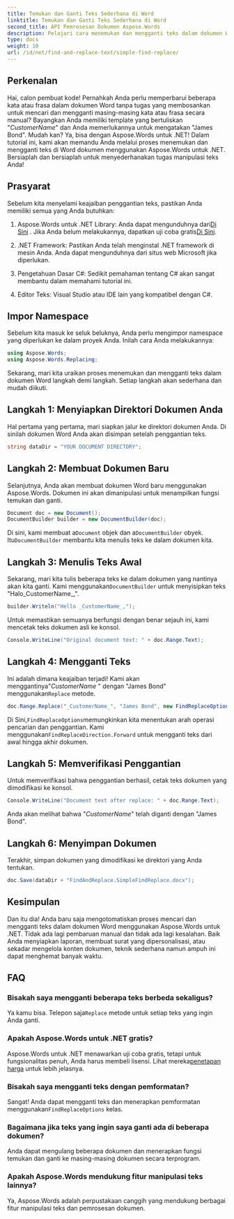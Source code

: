 ```yaml
---
title: Temukan dan Ganti Teks Sederhana di Word
linktitle: Temukan dan Ganti Teks Sederhana di Word
second_title: API Pemrosesan Dokumen Aspose.Words
description: Pelajari cara menemukan dan mengganti teks dalam dokumen Word dengan mudah menggunakan Aspose.Words untuk .NET. Panduan langkah demi langkah disertakan.
type: docs
weight: 10
url: /id/net/find-and-replace-text/simple-find-replace/
---
```

## Perkenalan

Hai, calon pembuat kode! Pernahkah Anda perlu memperbarui beberapa kata atau frasa dalam dokumen Word tanpa tugas yang membosankan untuk mencari dan mengganti masing-masing kata atau frasa secara manual? Bayangkan Anda memiliki template yang bertuliskan "_CustomerName_" dan Anda memerlukannya untuk mengatakan "James Bond". Mudah kan? Ya, bisa dengan Aspose.Words untuk .NET! Dalam tutorial ini, kami akan memandu Anda melalui proses menemukan dan mengganti teks di Word dokumen menggunakan Aspose.Words untuk .NET. Bersiaplah dan bersiaplah untuk menyederhanakan tugas manipulasi teks Anda!

## Prasyarat

Sebelum kita menyelami keajaiban penggantian teks, pastikan Anda memiliki semua yang Anda butuhkan:

1.  Aspose.Words untuk .NET Library: Anda dapat mengunduhnya dari[Di Sini](https://releases.aspose.com/words/net/) . Jika Anda belum melakukannya, dapatkan uji coba gratis[Di Sini](https://releases.aspose.com/).

2. .NET Framework: Pastikan Anda telah menginstal .NET framework di mesin Anda. Anda dapat mengunduhnya dari situs web Microsoft jika diperlukan.

3. Pengetahuan Dasar C#: Sedikit pemahaman tentang C# akan sangat membantu dalam memahami tutorial ini.

4. Editor Teks: Visual Studio atau IDE lain yang kompatibel dengan C#.

## Impor Namespace

Sebelum kita masuk ke seluk beluknya, Anda perlu mengimpor namespace yang diperlukan ke dalam proyek Anda. Inilah cara Anda melakukannya:

```csharp
using Aspose.Words;
using Aspose.Words.Replacing;
```

Sekarang, mari kita uraikan proses menemukan dan mengganti teks dalam dokumen Word langkah demi langkah. Setiap langkah akan sederhana dan mudah diikuti.

## Langkah 1: Menyiapkan Direktori Dokumen Anda

Hal pertama yang pertama, mari siapkan jalur ke direktori dokumen Anda. Di sinilah dokumen Word Anda akan disimpan setelah penggantian teks.

```csharp
string dataDir = "YOUR DOCUMENT DIRECTORY";
```

## Langkah 2: Membuat Dokumen Baru

Selanjutnya, Anda akan membuat dokumen Word baru menggunakan Aspose.Words. Dokumen ini akan dimanipulasi untuk menampilkan fungsi temukan dan ganti.

```csharp
Document doc = new Document();
DocumentBuilder builder = new DocumentBuilder(doc);
```

 Di sini, kami membuat a`Document` objek dan a`DocumentBuilder` obyek. Itu`DocumentBuilder` membantu kita menulis teks ke dalam dokumen kita.

## Langkah 3: Menulis Teks Awal

 Sekarang, mari kita tulis beberapa teks ke dalam dokumen yang nantinya akan kita ganti. Kami menggunakan`DocumentBuilder` untuk menyisipkan teks "Halo_CustomerName_,".

```csharp
builder.Writeln("Hello _CustomerName_,");
```

Untuk memastikan semuanya berfungsi dengan benar sejauh ini, kami mencetak teks dokumen asli ke konsol.

```csharp
Console.WriteLine("Original document text: " + doc.Range.Text);
```

## Langkah 4: Mengganti Teks

Ini adalah dimana keajaiban terjadi! Kami akan menggantinya"_CustomerName_ " dengan "James Bond" menggunakan`Replace` metode. 

```csharp
doc.Range.Replace("_CustomerName_", "James Bond", new FindReplaceOptions(FindReplaceDirection.Forward));
```

 Di Sini,`FindReplaceOptions`memungkinkan kita menentukan arah operasi pencarian dan penggantian. Kami menggunakan`FindReplaceDirection.Forward` untuk mengganti teks dari awal hingga akhir dokumen.

## Langkah 5: Memverifikasi Penggantian

Untuk memverifikasi bahwa penggantian berhasil, cetak teks dokumen yang dimodifikasi ke konsol.

```csharp
Console.WriteLine("Document text after replace: " + doc.Range.Text);
```

Anda akan melihat bahwa "_CustomerName_" telah diganti dengan "James Bond".

## Langkah 6: Menyimpan Dokumen

Terakhir, simpan dokumen yang dimodifikasi ke direktori yang Anda tentukan.

```csharp
doc.Save(dataDir + "FindAndReplace.SimpleFindReplace.docx");
```

## Kesimpulan

Dan itu dia! Anda baru saja mengotomatiskan proses mencari dan mengganti teks dalam dokumen Word menggunakan Aspose.Words untuk .NET. Tidak ada lagi pembaruan manual dan tidak ada lagi kesalahan. Baik Anda menyiapkan laporan, membuat surat yang dipersonalisasi, atau sekadar mengelola konten dokumen, teknik sederhana namun ampuh ini dapat menghemat banyak waktu.

## FAQ

### Bisakah saya mengganti beberapa teks berbeda sekaligus?
 Ya kamu bisa. Telepon saja`Replace` metode untuk setiap teks yang ingin Anda ganti.

### Apakah Aspose.Words untuk .NET gratis?
Aspose.Words untuk .NET menawarkan uji coba gratis, tetapi untuk fungsionalitas penuh, Anda harus membeli lisensi. Lihat mereka[penetapan harga](https://purchase.aspose.com/buy) untuk lebih jelasnya.

### Bisakah saya mengganti teks dengan pemformatan?
 Sangat! Anda dapat mengganti teks dan menerapkan pemformatan menggunakan`FindReplaceOptions` kelas.

### Bagaimana jika teks yang ingin saya ganti ada di beberapa dokumen?
Anda dapat mengulang beberapa dokumen dan menerapkan fungsi temukan dan ganti ke masing-masing dokumen secara terprogram.

### Apakah Aspose.Words mendukung fitur manipulasi teks lainnya?
Ya, Aspose.Words adalah perpustakaan canggih yang mendukung berbagai fitur manipulasi teks dan pemrosesan dokumen.